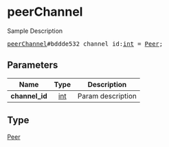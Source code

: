 # peerChannel

Sample Description

<pre>
<a href="../constructor/peerChannel.md">peerChannel</a>#bddde532 channel_id:<a href="../type/int.md">int</a> = <a href="../type/Peer.md">Peer</a>;
</pre>

## Parameters

| Name | Type | Description |
|------|:----:|-------------|
| **channel_id** | [int](../type/int.md) | Param description |

## Type

[Peer](../type/Peer.md)
